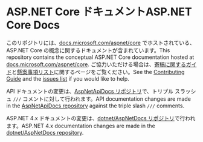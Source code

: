 # <a name="aspnet-core-docs"></a><span data-ttu-id="75470-101">ASP.NET Core ドキュメント</span><span class="sxs-lookup"><span data-stu-id="75470-101">ASP.NET Core Docs</span></span>

<span data-ttu-id="75470-102">このリポジトリには、[docs.microsoft.com/aspnet/core](https://docs.microsoft.com/aspnet/core/getting-started) でホストされている、ASP.NET Core の概念に関するドキュメントが含まれています。</span><span class="sxs-lookup"><span data-stu-id="75470-102">This repository contains the conceptual ASP.NET Core documentation hosted at [docs.microsoft.com/aspnet/core](https://docs.microsoft.com/aspnet/core/getting-started).</span></span> <span data-ttu-id="75470-103">ご協力いただける場合は、[寄稿に関するガイド](CONTRIBUTING.md)と[懸案事項リスト](https://github.com/dotnet/AspNetCore.Docs/issues)に関するページをご覧ください。</span><span class="sxs-lookup"><span data-stu-id="75470-103">See the [Contributing Guide](CONTRIBUTING.md) and the [issues list](https://github.com/dotnet/AspNetCore.Docs/issues) if you would like to help.</span></span>

<span data-ttu-id="75470-104">API ドキュメントの変更は、[AspNetApiDocs リポジトリ](https://github.com/dotnet/AspNetApiDocs)で、トリプル スラッシュ `///` コメントに対して行われます。</span><span class="sxs-lookup"><span data-stu-id="75470-104">API documentation changes are made in the [AspNetApiDocs repository](https://github.com/dotnet/AspNetApiDocs) against the triple slash `///` comments.</span></span>

<span data-ttu-id="75470-105">ASP.NET 4.x ドキュメントの変更は、[dotnet/AspNetDocs リポジトリ](https://github.com/dotnet/AspNetDocs)で行われます。</span><span class="sxs-lookup"><span data-stu-id="75470-105">ASP.NET 4.x documentation changes are made in the [dotnet/AspNetDocs repository](https://github.com/dotnet/AspNetDocs).</span></span>

